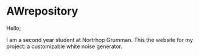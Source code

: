 # AWrepository

Hello;

I am a second year student at Nortrhop Grumman. This the website for my project: a customizable white noise generator.
